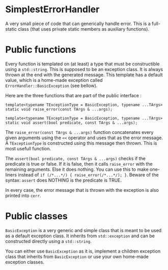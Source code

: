 # SimplestErrorHandler
A very small piece of code that can generically handle error.
This is a full-static class (that uses private static members as auxiliary functions).

# Public functions
Every function is templated on (at least) a type that must be constructible using a `std::string`.
This is supposed to be an exception class. It is always thrown at the end with the generated message.
This template has a default value, which is a home-made exception called `ErrorHandler::BasicException` (see bellow).

Here are the three functions that are part of the public interface :

    template<typename TExceptionType = BasicException, typename ...TArgs>
    static void raise_error(const TArgs & ...args);

    template<typename TExceptionType = BasicException, typename ...TArgs>
    static void assert(bool predicate, const TArgs & ...args);

The `raise_error(const TArgs & ...args)` function concatenates every given arguments using the `<<` operator and uses that as the error message. A `TExceptionType` is constructed using this message then thrown. This is most usefull function.

The `assert(bool predicate, const TArgs & ...args)` checks if the predicate is true or false. If it is false, then it calls `raise_error` with the remaining arguments. Else it does nothing. You can use this to make one-liners instead of `if (/*...*/) { raise_error(/*...*/); }`. Beware of the syntax: `assert` does NOTHING is the predicate is TRUE.

In every case, the error message that is thrown with the exception is also printed into `cerr`.

# Public classes
`BasicException` is a very generic and simple class that is meant to be used as a default exception class. It inherits from `std::exception` and can be constructed directly using a `std::string`.

You can either use `BasicException` as it is, implement a children exception class that inherits from `BasicException` or use your own home-made exception classes.
